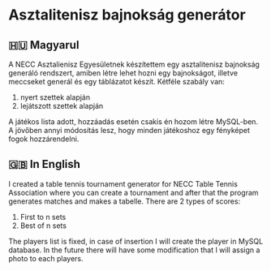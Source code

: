 # Asztalitenisz bajnokság generátor
## 🇭🇺 Magyarul
A NECC Asztalienisz Egyesületnek készítettem egy asztalitenisz bajnokság generáló rendszert, amiben létre lehet hozni egy bajnokságot, illetve meccseket generál és egy táblázatot készít. Kétféle szabály van:
<ol>
  <li>nyert szettek alapján</li>
  <li>lejátszott szettek alapján</li>  
</ol>

A játékos lista adott, hozzáadás esetén csakis én hozom létre MySQL-ben. A jövőben annyi módosítás lesz, hogy minden játékoshoz egy fényképet fogok hozzárendelni.

## 🇬🇧 In English
I created a table tennis tournament generator for NECC Table Tennis Association where you can create a tournament and after that the program generates matches and makes a tabelle. There are 2 types of scores:
<ol>
  <li>First to n sets</li>
  <li>Best of n sets</li>
</ol>
The players list is fixed, in case of insertion I will create the player in MySQL database. In the future there will have some modification that I will assign a photo to each players. 
